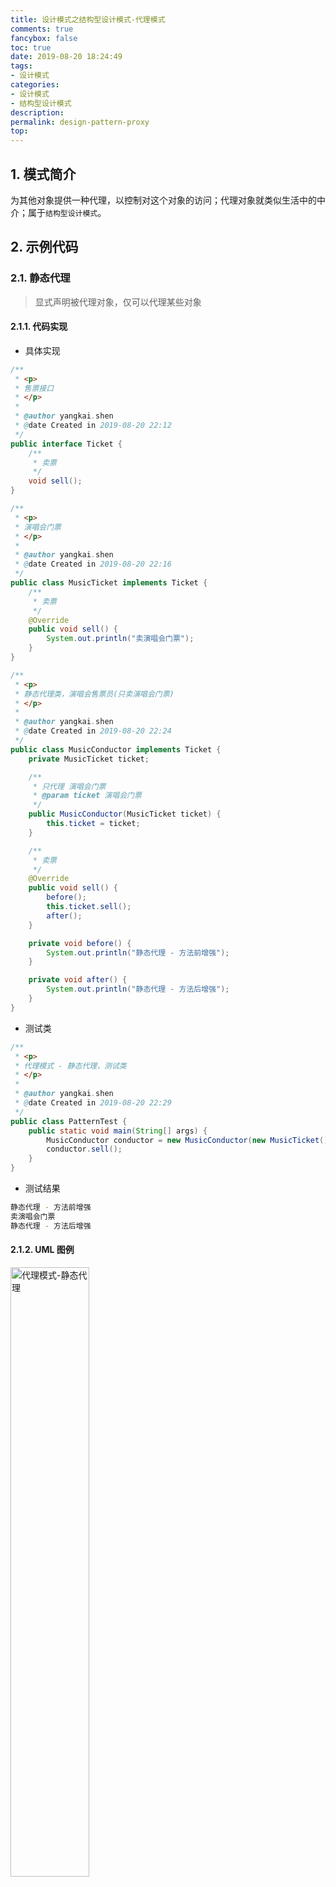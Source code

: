 ```yaml
---
title: 设计模式之结构型设计模式-代理模式
comments: true
fancybox: false
toc: true
date: 2019-08-20 18:24:49
tags:
- 设计模式
categories:
- 设计模式
- 结构型设计模式
description:
permalink: design-pattern-proxy
top:
---
```


## 1. 模式简介

为其他对象提供一种代理，以控制对这个对象的访问；代理对象就类似生活中的中介；属于`结构型设计模式`。

<!--more-->

## 2. 示例代码

### 2.1. 静态代理

> 显式声明被代理对象，仅可以代理某些对象

#### 2.1.1. 代码实现

- 具体实现

```java
/**
 * <p>
 * 售票接口
 * </p>
 *
 * @author yangkai.shen
 * @date Created in 2019-08-20 22:12
 */
public interface Ticket {
    /**
     * 卖票
     */
    void sell();
}

/**
 * <p>
 * 演唱会门票
 * </p>
 *
 * @author yangkai.shen
 * @date Created in 2019-08-20 22:16
 */
public class MusicTicket implements Ticket {
    /**
     * 卖票
     */
    @Override
    public void sell() {
        System.out.println("卖演唱会门票");
    }
}

/**
 * <p>
 * 静态代理类，演唱会售票员(只卖演唱会门票)
 * </p>
 *
 * @author yangkai.shen
 * @date Created in 2019-08-20 22:24
 */
public class MusicConductor implements Ticket {
    private MusicTicket ticket;

    /**
     * 只代理 演唱会门票
     * @param ticket 演唱会门票
     */
    public MusicConductor(MusicTicket ticket) {
        this.ticket = ticket;
    }

    /**
     * 卖票
     */
    @Override
    public void sell() {
        before();
        this.ticket.sell();
        after();
    }

    private void before() {
        System.out.println("静态代理 - 方法前增强");
    }

    private void after() {
        System.out.println("静态代理 - 方法后增强");
    }
}
```

- 测试类

```java
/**
 * <p>
 * 代理模式 - 静态代理，测试类
 * </p>
 *
 * @author yangkai.shen
 * @date Created in 2019-08-20 22:29
 */
public class PatternTest {
    public static void main(String[] args) {
        MusicConductor conductor = new MusicConductor(new MusicTicket());
        conductor.sell();
    }
}
```

- 测试结果

```bash
静态代理 - 方法前增强
卖演唱会门票
静态代理 - 方法后增强
```

#### 2.1.2. UML 图例

<img src="https://static.xkcoding.com/blog/2019-08-21-proxy-staticproxy-uml.png" width="50%" alt="代理模式-静态代理"/>

### 2.2. 动态代理

> 动态配置和替换被代理对象，通俗的说就是可以代理任意一类对象，甚至是任意对象

#### 2.2.1. JDK 动态代理

> 注意：JDK代理时被代理类必须实现接口

##### 2.2.1.1. 代码实现

- 具体实现

```java
/**
 * <p>
 * 售票接口
 * </p>
 *
 * @author yangkai.shen
 * @date Created in 2019-08-20 22:12
 */
public interface Ticket {
    /**
     * 卖票
     */
    void sell();
}

/**
 * <p>
 * 演唱会门票
 * </p>
 *
 * @author yangkai.shen
 * @date Created in 2019-08-20 22:16
 */
public class MusicTicket implements Ticket {
    /**
     * 卖票
     */
    @Override
    public void sell() {
        System.out.println("卖演唱会门票");
    }
}

/**
 * <p>
 * 体育比赛门票
 * </p>
 *
 * @author yangkai.shen
 * @date Created in 2019-08-20 23:07
 */
public class SportTicket implements Ticket {
    /**
     * 卖票
     */
    @Override
    public void sell() {
        System.out.println("体育比赛门票");
    }
}

/**
 * <p>
 * JDK动态代理类，售票员(不论什么票都卖)
 * </p>
 *
 * @author yangkai.shen
 * @date Created in 2019-08-20 22:35
 */
public class Conductor implements InvocationHandler {
    /**
     * 被代理对象
     */
    private Object target;

    /**
     * 可以代理任意门票，所以为 {@link Object}
     *
     * @param target 被代理对象，但是必须有统一的接口
     * @return 被代理对象
     */
    public Object getInstance(Object target) {
        this.target = target;
        Class<?> clazz = target.getClass();
        return Proxy.newProxyInstance(clazz.getClassLoader(), clazz.getInterfaces(), this);
    }

    /**
     * 反射调用的方法
     *
     * @param proxy  代理对象
     * @param method 被代理对象需要执行的方法
     * @param args   被代理对象需要执行的方法 的参数
     * @return 被代理对象需要执行的方法 的返回值
     * @throws Throwable 抛出异常
     */
    @Override
    public Object invoke(Object proxy, Method method, Object[] args) throws Throwable {
        before();
        Object result = method.invoke(target, args);
        after();
        return result;
    }

    private void before() {
        System.out.println("动态代理 - JDK动态代理 - 方法前增强");
    }

    private void after() {
        System.out.println("动态代理 - JDK动态代理 - 方法后增强");
    }
}
```

- 测试类

```java
/**
 * <p>
 * 代理模式 - 动态代理 - JDK动态代理，测试类
 * </p>
 *
 * @author yangkai.shen
 * @date Created in 2019-08-20 23:04
 */
public class PatternTest {
    public static void main(String[] args) {
        // 代理演唱会门票
        Ticket musicTicket = (Ticket) new Conductor().getInstance(new MusicTicket());
        musicTicket.sell();

        // 代理运动会门票
        Ticket sportTicket = (Ticket) new Conductor().getInstance(new SportTicket());
        sportTicket.sell();
    }
}
```

- 测试结果

```bash
动态代理 - JDK动态代理 - 方法前增强
卖演唱会门票
动态代理 - JDK动态代理 - 方法后增强
动态代理 - JDK动态代理 - 方法前增强
体育比赛门票
动态代理 - JDK动态代理 - 方法后增强
```

##### 2.2.1.2. UML 图例

<img src="https://static.xkcoding.com/blog/2019-08-21-proxy-dynamicproxy-jdk-uml.png" alt="代理模式-动态代理-JDK动态代理" />

#### 2.2.2. CGLIB 动态代理

> 注意：CGLIB不能代理 `final` 修饰的类/方法

##### 2.2.2.1. 代码实现

- 具体实现

```java
/**
 * <p>
 * 火车票
 * </p>
 *
 * @author yangkai.shen
 * @date Created in 2019-08-20 23:18
 */
public class TrainTicket {
    public void sell() {
        System.out.println("火车票");
    }
}

/**
 * <p>
 * CGLIB动态代理类，售票员(不论什么票都卖)
 * </p>
 *
 * @author yangkai.shen
 * @date Created in 2019-08-20 22:35
 */
public class Conductor implements MethodInterceptor {

    public Object getInstance(Class<?> clazz) {
        // Enhancer 相当于 JDK 动态代理的 Proxy 类
        Enhancer enhancer = new Enhancer();
        // 设置动态生成的对象的父类为传进来的 被代理类
        enhancer.setSuperclass(clazz);
        // MethodInterceptor 继承 Callback 接口
        enhancer.setCallback(this);
        return enhancer.create();
    }

    /**
     * 代理对象执行的所有方法都会走这个方法
     *
     * @param o           被代理的对象
     * @param method      被代理对象需要执行的方法
     * @param objects     被代理对象需要执行的方法 参数
     * @param methodProxy 触发父类的方法对象
     * @return 被代理对象需要执行的方法 返回值
     * @throws Throwable 抛出的异常信息
     */
    @Override
    public Object intercept(Object o, Method method, Object[] objects, MethodProxy methodProxy) throws Throwable {
        before();
        // 调用生成代理对象的父类方法
        Object result = methodProxy.invokeSuper(o, objects);
        after();
        return result;
    }

    private void before() {
        System.out.println("动态代理 - CGLIB动态代理 - 方法前增强");
    }

    private void after() {
        System.out.println("动态代理 - CGLIB动态代理 - 方法后增强");
    }

}
```

- 测试类

```java
/**
 * <p>
 * 代理模式 - 动态代理 - CGLIB动态代理，测试类
 * </p>
 *
 * @author yangkai.shen
 * @date Created in 2019-08-20 23:16
 */
public class PatternTest {
    public static void main(String[] args) {
        // 代理火车票
        TrainTicket trainTicket = (TrainTicket) new Conductor().getInstance(TrainTicket.class);
        trainTicket.sell();

        // 代理演唱会门票
        MusicTicket musicTicket = (MusicTicket) new Conductor().getInstance(MusicTicket.class);
        musicTicket.sell();
    }
}
```

- 测试结果

```bash
动态代理 - CGLIB动态代理 - 方法前增强
火车票
动态代理 - CGLIB动态代理 - 方法后增强
动态代理 - CGLIB动态代理 - 方法前增强
卖演唱会门票
动态代理 - CGLIB动态代理 - 方法后增强
```

##### 2.2.2.2. UML 图例

<img src="https://static.xkcoding.com/blog/2019-08-21-proxy-dynamicproxy-cglib-uml.png" alt="代理模式-动态代理-CGLIB动态代理" />

## 3. 应用

```java
// Spring AOP
```

## 4. 场景

- 保护目标对象
- 增强目标对象

## 5. 优缺点

**优点：** 代理模式能将代理对象与真实被调用的目标对象分离；一定程度上降低了系统的耦合程度，易于扩展；代理可以起到保护目标对象的作用； 增强目标对象的职责

**缺点：** 代理模式会造成系统设计中类的数目增加；在客户端和目标对象之间增加了一个代理对象，会造成请求处 理速度变慢；增加了系统的复杂度

## 6. 拓展

### 6.1. JDK 动态代理的原理分析

- 代码实现主要步骤

```java
// 1. 根据 2.2.1.1 章节的代码实现可以看出，我们的代理类需要实现 InvocationHandler 接口，实现 invoke 方法

// 2. 具体 Proxy.newProxyInstance() 获得代理对象

// 3. 调用生成的代理对象的方法，此时代理对象已获得增强
```

- 源码剖析

首先我们将断点打在 [这个位置](https://github.com/xkcoding/design-pattern/blob/107158c96ed2a23d8aabf21f84cf0386169942c9/src/main/java/com/xkcoding/design/pattern/structural/proxy/dynamicproxy/jdk/run/PatternTest.java#L20) 如下图所示，可以发现，此时这个 `musicTicket` 对象的引用有点奇怪，居然是 `$Proxy0@554`，证明该对象是通过代理生成的新的代理类创建的，而不是由原生的 `MusicTicket` 类创建的。

<img src="https://static.xkcoding.com/blog/2019-08-22-095324.png"/>

为什么嘞？我们来瞄一波源码。

```java
// 1. musicTicket 是通过我们定义的 getInstance 方法返回的，在 getInstance 方法里，我们通过调用 Proxy.newProxyInstance(clazz.getClassLoader(), clazz.getInterfaces(), this)

// 2. 我们看看 java.lang.reflect.Proxy#newProxyInstance(ClassLoader loader,Class<?>[] interfaces,InvocationHandler h) 
// java.lang.reflect.Proxy#newProxyInstance 主要工作就是①生成代理类②根据代理类获取构造方法③通过构造方法生成代理对象
// ①生成代理类 -> Class<?> cl = getProxyClass0(loader, intfs);
// ②根据代理类获取构造方法 -> final Constructor<?> cons = cl.getConstructor(constructorParams);
// ③通过构造方法生成代理对象 -> return cons.newInstance(new Object[]{h});

// 3. 这里的重点在于生成代理类，所以我们看看 getProxyClass0 这个方法 -> java.lang.reflect.Proxy#getProxyClass0(ClassLoader loader,Class<?>... interfaces)

/**
 * Generate a proxy class.  Must call the checkProxyAccess method
 * to perform permission checks before calling this.
 * 生成代理类，调用该方法前，必须先执行checkProxyAccess方法校验是否可以生成代理类。
 */
private static Class<?> getProxyClass0(ClassLoader loader,Class<?>... interfaces) {
    // 这里需要注意：接口的数量有最大限制，不可以超过 65535
    if (interfaces.length > 65535) {
        throw new IllegalArgumentException("interface limit exceeded");
    }

    // If the proxy class defined by the given loader implementing
    // the given interfaces exists, this will simply return the cached copy;
    // otherwise, it will create the proxy class via the ProxyClassFactory
    // 如果缓存中存在代理类，则直接返回，如果不存在，则会调用ProxyClassFactory类生成代理类
    return proxyClassCache.get(loader, interfaces);
}

// 4. 我们首次调用的时候，缓存里肯定是不存在的，所以我们先看看这个 proxyClassCache 到底是何方神圣？
private static final WeakCache<ClassLoader, Class<?>[], Class<?>> proxyClassCache = new WeakCache<>(new KeyFactory(), new ProxyClassFactory());

// 4.1. 这里的 WeakCache 是JDK自己通过 ConcurrentMap 实现的一个缓存
// 4.2. 键：KeyFactory 就是 ClassLoader 类加载器
// 4.3. 值：ProxyClassFactory 就是代理类的工厂类对象

//5. 我们查看下 java.lang.reflect.WeakCache#get(K key, P parameter) 这个方法里到底是怎么处理的
/**
 * @param key 类加载器
 * @param parameter 接口数组
 */
public V get(K key, P parameter) {
    // 校验接口数组，必须存在接口，否则直接抛出 NPE
    Objects.requireNonNull(parameter);

    // 清除已经被GC回收的对象引用
    expungeStaleEntries();

    // 将 ClassLoader 转化为 CacheKey，此时cacheKey为一级缓存的key
    Object cacheKey = WeakCache.CacheKey.valueOf(key, refQueue);

    // lazily install the 2nd level valuesMap for the particular cacheKey
    // 根据一级缓存的key获取二级缓存
    ConcurrentMap<Object, Supplier<V>> valuesMap = map.get(cacheKey);
    // 二级缓存不存在，创建一个空的二级缓存
    if (valuesMap == null) {
        ConcurrentMap<Object, Supplier<V>> oldValuesMap
                = map.putIfAbsent(cacheKey,
                valuesMap = new ConcurrentHashMap<>());
        if (oldValuesMap != null) {
            valuesMap = oldValuesMap;
        }
    }

    // create subKey and retrieve the possible Supplier<V> stored by that
    // subKey from valuesMap
    // 根据 ClassLoader 和 接口数组，创建二级缓存的key
    Object subKey = Objects.requireNonNull(subKeyFactory.apply(key, parameter));
    // 通过二级缓存的key获取值
    Supplier<V> supplier = valuesMap.get(subKey);
    WeakCache.Factory factory = null;

    // 死循环重试，直到返回对象为止
    while (true) {
        // 程序的出口分支
        if (supplier != null) {
            // supplier might be a Factory or a CacheValue<V> instance
            // 根据下方的方法可以看出 supplier 可能是 WeakCache.Factory 也可能是 CacheValue
            // 具体验证的细节，在 supplier 的实现类里去判断是什么类型，然后将值返回
            V value = supplier.get();
            // 如果拿到对象，则退出循环，拿不到对象，继续走循环重试
            if (value != null) {
                return value;
            }
        }
        // else no supplier in cache
        // or a supplier that returned null (could be a cleared CacheValue
        // or a Factory that wasn't successful in installing the CacheValue)

        // lazily construct a Factory
        // 如果二级缓存的key取不到值，并且Factory不存在，则去创建Factory对象，这一条件分支，若执行，仅会执行一次
        // 在下方代码可见，创建的Factory对象会去充当二级缓存的值
        if (factory == null) {
            factory = new WeakCache.Factory(key, parameter, subKey, valuesMap);
        }

        if (supplier == null) {
            // 如果二级缓存的key取不到值, 就将factory作为二级缓存对应的值放入
            // 防止被其他线程修改，所以使用 putIfAbsent 方法是如果存在 subKey，就取出来直接用，如果不存在，则将 factory 放入
            supplier = valuesMap.putIfAbsent(subKey, factory);
            // 存放失败的情况，强制将 supplier = factory，此时factory成功加入二级缓存
            if (supplier == null) {
                // successfully installed Factory
                supplier = factory;
            }
            // else retry with winning supplier
        } else {
            // 如果被其他线程修改，就尝试将factory替换旧值
            if (valuesMap.replace(subKey, supplier, factory)) {
                // successfully replaced
                // cleared CacheEntry / unsuccessful Factory
                // with our Factory
                // 替换成功
                supplier = factory;
            } else {
                // retry with current supplier
                // 替换失败，则继续使用旧值
                supplier = valuesMap.get(subKey);
            }
        }
    }
}

// 6. 根据如上代码，这里关键：①二级缓存key的创建②二级缓存只的获取
// ①二级缓存key的创建 -> Object subKey = Objects.requireNonNull(subKeyFactory.apply(key, parameter));
// ②二级缓存只的获取 -> supplier.get()

未完待续 。。。。。
```



### 6.2. CGLIB 动态代理的原理分析



### 6.3. JDK 动态代理与 CGLIB 动态代理的区别

1. JDK 动态代理生成的代理对象是实现了被代理对象的接口，CGLIB 动态代理生成的代理对象是继承了被代理对象。
2. JDK 和CGLIB 都是在运行期生成字节码，JDK 是直接写 class 字节码，CGLIB 使用 ASM 框架写 class 字节码，CGLIB 代理实现更复杂，`CGLIB 生成代理类的效率比 JDK 生成代理类效率低`。
3. JDK调用代理方法，是通过反射机制调用，CGLIB是通过 FastClass机制直接调用方法，`CGLIB 的被代理类执行效率比 JDK 的被代理类更高`。

### 6.3. Spring 中代理的选择原则

1. 当Bean有实现接口时，Spring就会用JDK的动态代理。
2. 当Bean没有实现接口时，Spring选择CGLib。
3. Spring可以通过配置强制使用CGLib，只需在Spring的配置文件中加入如下代码：

```xml
<aop:aspectj-autoproxy proxy-target-class="true"/>
```

## 7. 完整代码地址

https://github.com/xkcoding/design-pattern/tree/master/src/main/java/com/xkcoding/design/pattern/structural/proxy